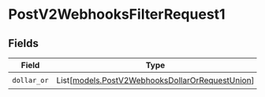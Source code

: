 # PostV2WebhooksFilterRequest1


## Fields

| Field                                                                                              | Type                                                                                               | Required                                                                                           | Description                                                                                        |
| -------------------------------------------------------------------------------------------------- | -------------------------------------------------------------------------------------------------- | -------------------------------------------------------------------------------------------------- | -------------------------------------------------------------------------------------------------- |
| `dollar_or`                                                                                        | List[[models.PostV2WebhooksDollarOrRequestUnion](../models/postv2webhooksdollarorrequestunion.md)] | :heavy_check_mark:                                                                                 | N/A                                                                                                |